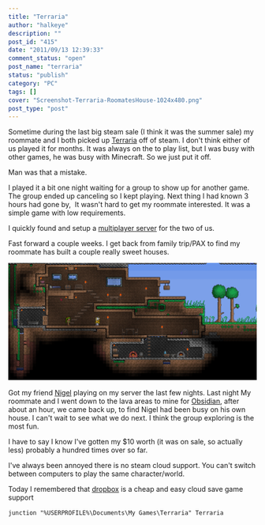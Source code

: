 ```yaml
---
title: "Terraria"
author: "halkeye"
description: ""
post_id: "415"
date: "2011/09/13 12:39:33"
comment_status: "open"
post_name: "terraria"
status: "publish"
category: "PC"
tags: []
cover: "Screenshot-Terraria-RoomatesHouse-1024x480.png"
post_type: "post"
---
```


Sometime during the last big steam sale (I think it was the summer sale) my roommate and I both picked up [Terraria](https://store.steampowered.com/app/105600/?snr=1_4_4__13) off of steam. I don't think either of us played it for months. It was always on the to play list, but I was busy with other games, he was busy with Minecraft. So we just put it off.

Man was that a mistake.

I played it a bit one night waiting for a group to show up for another game. The group ended up canceling so I kept playing. Next thing I had known 3 hours had gone by,  It wasn't hard to get my roommate interested. It was a simple game with low requirements.

I quickly found and setup a [multiplayer server](https://www.tdsm.org/) for the two of us.

Fast forward a couple weeks. I get back from family trip/PAX to find my roommate has built a couple really sweet houses.

![](Screenshot-Terraria-RoomatesHouse-1024x480.png)

Got my friend [Nigel](https://www.forgreatjustice.ca/) playing on my server the last few nights. Last night My roommate and I went down to the lava areas to mine for [Obsidian](https://terraria.wikia.com/wiki/Obsidian), after about an hour, we came back up, to find Nigel had been busy on his own house. I can't wait to see what we do next. I think the group exploring is the most fun.

I have to say I know I've gotten my $10 worth (it was on sale, so actually less) probably a hundred times over so far.

I've always been annoyed there is no steam cloud support. You can't switch between computers to play the same character/world.

Today I remembered that [dropbox](https://db.tt/CfzMzrE) is a cheap and easy cloud save game support

```
junction "%USERPROFILE%\Documents\My Games\Terraria" Terraria
```
